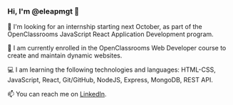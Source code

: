 ### Hi, I'm @eleapmgt 👋

💼 I'm looking for an internship starting next October, as part of the OpenClassrooms JavaScript React Application Development program.

🌱 I am currently enrolled in the OpenClassrooms Web Developer course to create and maintain dynamic websites.

💻​ I am learning the following technologies and languages: HTML-CSS, JavaScript, React, Git/GitHub, NodeJS, Express, MongoDB, REST API.

📫 You can reach me on [LinkedIn](https://www.linkedin.com/in/elea-pimouguet/).
